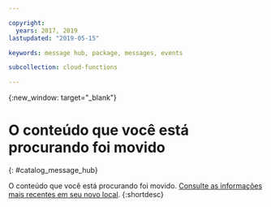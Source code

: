 ```yaml
---

copyright:
  years: 2017, 2019
lastupdated: "2019-05-15"

keywords: message hub, package, messages, events

subcollection: cloud-functions

---
```


{:new_window: target="_blank"}
# O conteúdo que você está procurando foi movido
{: #catalog_message_hub}

O conteúdo que você está procurando foi movido. [Consulte as informações mais recentes em seu novo local](/docs/openwhisk?topic=cloud-functions-pkg_event_streams).
{:shortdesc}
